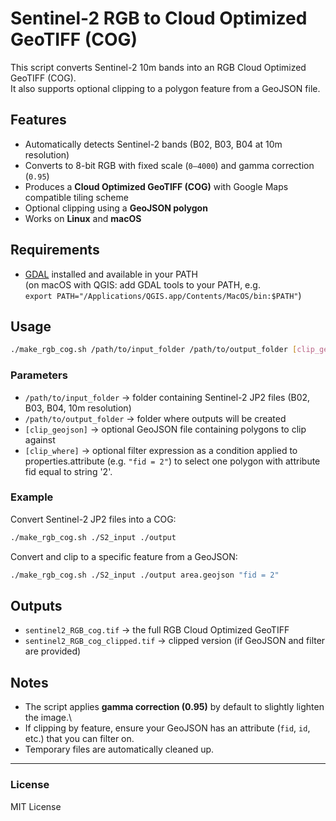 # Sentinel-2 RGB to Cloud Optimized GeoTIFF (COG)

This script converts Sentinel-2 10m bands into an RGB Cloud Optimized
GeoTIFF (COG).\
It also supports optional clipping to a polygon feature from a GeoJSON
file.

## Features

-   Automatically detects Sentinel-2 bands (B02, B03, B04 at 10m
    resolution)
-   Converts to 8-bit RGB with fixed scale (`0–4000`) and gamma
    correction (`0.95`)
-   Produces a **Cloud Optimized GeoTIFF (COG)** with Google Maps
    compatible tiling scheme
-   Optional clipping using a **GeoJSON polygon**
-   Works on **Linux** and **macOS**

## Requirements

-   [GDAL](https://gdal.org) installed and available in your PATH\
    (on macOS with QGIS: add GDAL tools to your PATH, e.g.\
    `export PATH="/Applications/QGIS.app/Contents/MacOS/bin:$PATH"`)

## Usage

``` bash
./make_rgb_cog.sh /path/to/input_folder /path/to/output_folder [clip_geojson] [clip_where]
```

### Parameters

-   `/path/to/input_folder` → folder containing Sentinel-2 JP2 files
    (B02, B03, B04, 10m resolution)
-   `/path/to/output_folder` → folder where outputs will be created
-   `[clip_geojson]` → optional GeoJSON file containing polygons to clip
    against
-   `[clip_where]` → optional filter expression as a condition applied to properties.attribute (e.g. `"fid = 2"`) to
    select one polygon with attribute fid equal to string '2'.

### Example

Convert Sentinel-2 JP2 files into a COG:

``` bash
./make_rgb_cog.sh ./S2_input ./output
```

Convert and clip to a specific feature from a GeoJSON:

``` bash
./make_rgb_cog.sh ./S2_input ./output area.geojson "fid = 2"
```

## Outputs

-   `sentinel2_RGB_cog.tif` → the full RGB Cloud Optimized GeoTIFF
-   `sentinel2_RGB_cog_clipped.tif` → clipped version (if GeoJSON and
    filter are provided)

## Notes

-   The script applies **gamma correction (0.95)** by default to
    slightly lighten the image.\
-   If clipping by feature, ensure your GeoJSON has an attribute (`fid`,
    `id`, etc.) that you can filter on.
-   Temporary files are automatically cleaned up.

------------------------------------------------------------------------

### License

MIT License
